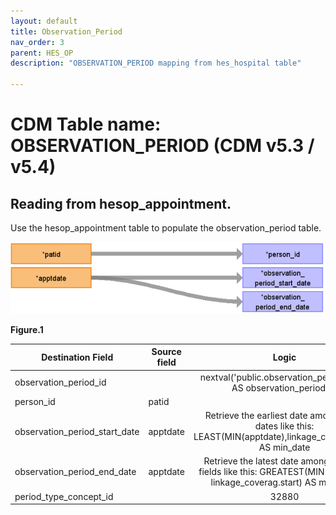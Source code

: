 ```yaml
---
layout: default
title: Observation_Period
nav_order: 3
parent: HES_OP
description: "OBSERVATION_PERIOD mapping from hes_hospital table"

---
```



# CDM Table name: OBSERVATION_PERIOD (CDM v5.3 / v5.4)

## Reading from hesop_appointment.
Use the hesop_appointment table to populate the observation_period table.

![](../images/image6.12.png)

**Figure.1**

| Destination Field | Source field | Logic | Comment field |
| --- | --- | :---: | --- |
| observation_period_id |  | nextval('public.observation_period_seq') AS observation_period_id |  Autogenerate|
| person_id | patid| | |
| observation_period_start_date | apptdate| Retrieve the earliest date among those dates like this: LEAST(MIN(apptdate),linkage_coverag.end) AS min_date| |
| observation_period_end_date | apptdate | Retrieve the latest date among the date fields like this: GREATEST(MIN(apptdate), linkage_coverag.start) AS max_date | |
| period_type_concept_id | | 32880 | |